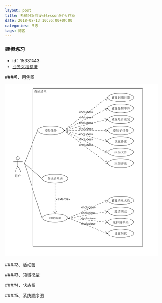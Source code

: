 ```yaml
---
layout: post
title: 系统分析与设计lesson9个人作业
date: 2018-05-13 10:56:00+00:00
categories: 日志
tags: 博客
---
```


### 建模练习

- id：15331443
- [业务文档链接](https://github.com/Baoleme/Dashboard/blob/4752895af06d0b06349f6ce752c9558f148f057d/doc_%E5%A5%87%E5%A6%99%E6%B8%85%E5%8D%95/%E4%B8%9A%E5%8A%A1%E6%96%87%E6%A1%A3.md)

####1、用例图

![](https://github.com/zhuwh9/zhuwh9.github.io/blob/master/images/lesson9/use_case.png?raw=true)

####2、活动图



####3、领域模型

####4、状态图

####5、系统顺序图